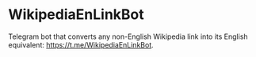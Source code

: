 # WikipediaEnLinkBot
Telegram bot that converts any non-English Wikipedia link into its English equivalent: https://t.me/WikipediaEnLinkBot.
